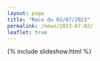 ```yaml
---
layout: page
title: "Reco du 02/07/2023"
permalink: /news/2023-07-02/
leaflet: true
---
```

{% include slideshow.html %}